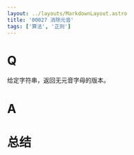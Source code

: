 ```yaml
---
layout: ../layouts/MarkdownLayout.astro
title: '00027 消除元音'
tags: ['算法', '正则']
---
```


# Q

给定字符串，返回无元音字母的版本。

# A



# 总结



<script>
  function func(str) {
    return str.replaceAll(/[aeiou]/gi, '')
  }
  console.log(func('hello'))
  console.log(func('world'))
  console.log(func('hello world'))
  console.log(func('aeiou'))
  console.log(func('AEIOU'))
  
  
</script>